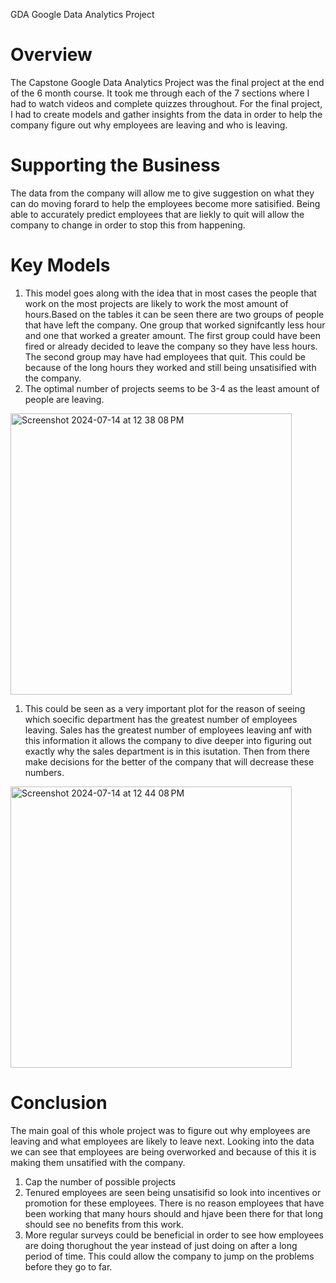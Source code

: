 GDA
Google Data Analytics Project

# Overview
The Capstone Google Data Analytics Project was the final project at the end of the 6 month course. It took me through each of the
7 sections where I had to watch videos and complete quizzes throughout. For the final project, I had to create models and gather insights from the data in order to help the company figure out why employees are leaving and who is leaving.

# Supporting the Business
The data from the company will allow me to give suggestion on what they can do moving forard to help the employees become more satisified. Being able to accurately predict employees that are liekly to quit will allow the company to change in order to stop this from happening. 

# Key Models
1. This model goes along with the idea that in most cases the people that work on the most projects are likely to work the most amount of hours.Based on the tables it can be seen there are two groups of people that have left the company. One group that worked signifcantly less hour and one that worked a greater amount. The first group could have been fired or already decided to leave the company so they have less hours. The second group may have had employees that quit. This could be because of the long hours they worked and still being unsatisified with the company.
2. The optimal number of projects seems to be 3-4 as the least amount of people are leaving. 
<img width="450" alt="Screenshot 2024-07-14 at 12 38 08 PM" src="https://github.com/user-attachments/assets/75682fe0-1a75-4d7c-a075-6bfa9e89e010">

1. This could be seen as a very important plot for the reason of seeing which soecific department has the greatest number of employees leaving. Sales has the greatest number of employees leaving anf with this information it allows the company to dive deeper into figuring out exactly why the sales department is in this isutation. Then from there make decisions for the better of the company that will decrease these numbers.
<img width="450" alt="Screenshot 2024-07-14 at 12 44 08 PM" src="https://github.com/user-attachments/assets/cbcbbac7-8e39-42a8-8429-95f27a537e88">

# Conclusion
The main goal of this whole project was to figure out why employees are leaving and what employees are likely to leave next. Looking into the data we can see that employees are being overworked and because of this it is making them unsatified with the company.
1. Cap the number of possible projects
2. Tenured employees are seen being unsatisifid so look into incentives or promotion for these employees. There is no reason employees that have been working that many hours should and hjave been there for that long should see no benefits from this work.
3. More regular surveys could be beneficial in order to see how employees are doing thorughout the year instead of just doing on after a long period of time. This could allow the company to jump on the problems before they go to far.
